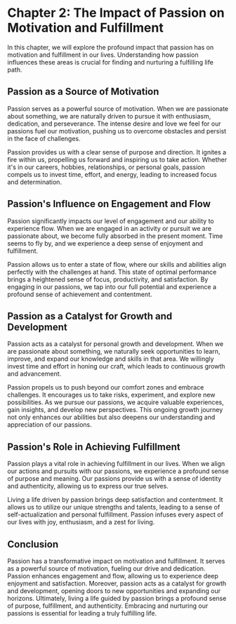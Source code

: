 Chapter 2: The Impact of Passion on Motivation and Fulfillment
==============================================================

In this chapter, we will explore the profound impact that passion has on motivation and fulfillment in our lives. Understanding how passion influences these areas is crucial for finding and nurturing a fulfilling life path.

Passion as a Source of Motivation
---------------------------------

Passion serves as a powerful source of motivation. When we are passionate about something, we are naturally driven to pursue it with enthusiasm, dedication, and perseverance. The intense desire and love we feel for our passions fuel our motivation, pushing us to overcome obstacles and persist in the face of challenges.

Passion provides us with a clear sense of purpose and direction. It ignites a fire within us, propelling us forward and inspiring us to take action. Whether it's in our careers, hobbies, relationships, or personal goals, passion compels us to invest time, effort, and energy, leading to increased focus and determination.

Passion's Influence on Engagement and Flow
------------------------------------------

Passion significantly impacts our level of engagement and our ability to experience flow. When we are engaged in an activity or pursuit we are passionate about, we become fully absorbed in the present moment. Time seems to fly by, and we experience a deep sense of enjoyment and fulfillment.

Passion allows us to enter a state of flow, where our skills and abilities align perfectly with the challenges at hand. This state of optimal performance brings a heightened sense of focus, productivity, and satisfaction. By engaging in our passions, we tap into our full potential and experience a profound sense of achievement and contentment.

Passion as a Catalyst for Growth and Development
------------------------------------------------

Passion acts as a catalyst for personal growth and development. When we are passionate about something, we naturally seek opportunities to learn, improve, and expand our knowledge and skills in that area. We willingly invest time and effort in honing our craft, which leads to continuous growth and advancement.

Passion propels us to push beyond our comfort zones and embrace challenges. It encourages us to take risks, experiment, and explore new possibilities. As we pursue our passions, we acquire valuable experiences, gain insights, and develop new perspectives. This ongoing growth journey not only enhances our abilities but also deepens our understanding and appreciation of our passions.

Passion's Role in Achieving Fulfillment
---------------------------------------

Passion plays a vital role in achieving fulfillment in our lives. When we align our actions and pursuits with our passions, we experience a profound sense of purpose and meaning. Our passions provide us with a sense of identity and authenticity, allowing us to express our true selves.

Living a life driven by passion brings deep satisfaction and contentment. It allows us to utilize our unique strengths and talents, leading to a sense of self-actualization and personal fulfillment. Passion infuses every aspect of our lives with joy, enthusiasm, and a zest for living.

Conclusion
----------

Passion has a transformative impact on motivation and fulfillment. It serves as a powerful source of motivation, fueling our drive and dedication. Passion enhances engagement and flow, allowing us to experience deep enjoyment and satisfaction. Moreover, passion acts as a catalyst for growth and development, opening doors to new opportunities and expanding our horizons. Ultimately, living a life guided by passion brings a profound sense of purpose, fulfillment, and authenticity. Embracing and nurturing our passions is essential for leading a truly fulfilling life.
